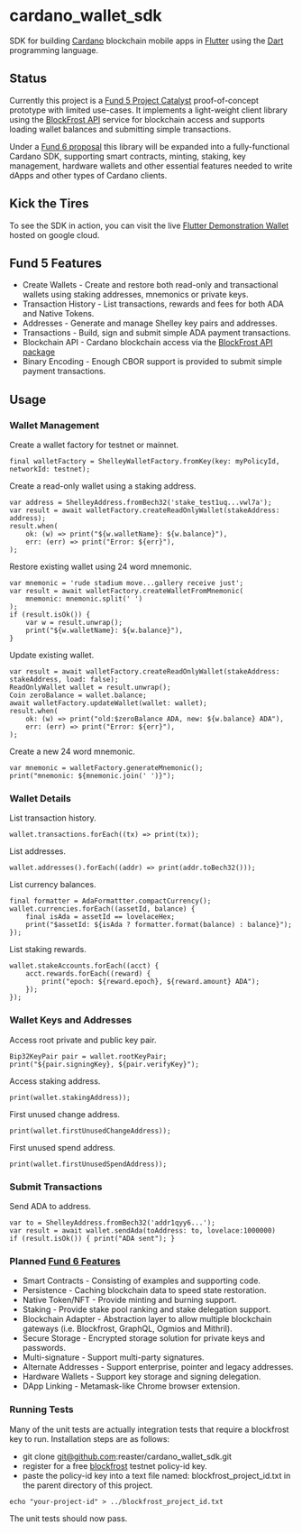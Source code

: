 # cardano_wallet_sdk

SDK for building [Cardano](https://cardano.org) blockchain mobile apps in [Flutter](https://flutter.dev) using the [Dart](https://dart.dev) programming language.

## Status

Currently this project is a [Fund 5 Project Catalyst](https://cardano.ideascale.com/a/dtd/Cardano-Wallet-Flutter-SDK/352623-48088) proof-of-concept prototype with limited use-cases. It implements a light-weight client library using the [BlockFrost API](https://pub.dev/packages/blockfrost) service for blockchain access and supports loading wallet balances and submitting simple transactions. 

Under a [Fund 6 proposal](https://cardano.ideascale.com/a/dtd/Cardano-Wallet-Flutter-SDK-Fund6/368970-48088) this library will be expanded into a fully-functional Cardano SDK, supporting smart contracts, minting, staking, key management, hardware wallets and other essential features needed to write dApps and other types of Cardano clients.

## Kick the Tires
To see the SDK in action, you can visit the live [Flutter Demonstration Wallet](https://flutter-cardano-wallet.web.app/) hosted on google cloud.

## Fund 5 Features
* Create Wallets - Create and restore both read-only and transactional wallets using staking addresses, mnemonics or private keys.
* Transaction History - List transactions, rewards and fees for both ADA and Native Tokens.
* Addresses - Generate and manage Shelley key pairs and addresses.
* Transactions - Build, sign and submit simple ADA payment transactions.
* Blockchain API - Cardano blockchain access via the [BlockFrost API package](https://github.com/reaster/blockfrost_api)
* Binary Encoding - Enough CBOR support is provided to submit simple payment transactions.

## Usage


### Wallet Management

Create a wallet factory for testnet or mainnet.
```
final walletFactory = ShelleyWalletFactory.fromKey(key: myPolicyId, networkId: testnet);
```

Create a read-only wallet using a staking address.
```
var address = ShelleyAddress.fromBech32('stake_test1uq...vwl7a');
var result = await walletFactory.createReadOnlyWallet(stakeAddress: address);
result.when(
    ok: (w) => print("${w.walletName}: ${w.balance}"),
    err: (err) => print("Error: ${err}"),
);
```

Restore existing wallet using 24 word mnemonic.
```
var mnemonic = 'rude stadium move...gallery receive just';
var result = await walletFactory.createWalletFromMnemonic(
    mnemonic: mnemonic.split(' ')
);
if (result.isOk()) {
    var w = result.unwrap();
    print("${w.walletName}: ${w.balance}"),
}
```

Update existing wallet.
```
var result = await walletFactory.createReadOnlyWallet(stakeAddress: stakeAddress, load: false);
ReadOnlyWallet wallet = result.unwrap();
Coin zeroBalance = wallet.balance;
await walletFactory.updateWallet(wallet: wallet);
result.when(
    ok: (w) => print("old:$zeroBalance ADA, new: ${w.balance} ADA"),
    err: (err) => print("Error: ${err}"),
);
```

Create a new 24 word mnemonic.
```
var mnemonic = walletFactory.generateMnemonic();
print("mnemonic: ${mnemonic.join(' ')}");
```

### Wallet Details

List transaction history.
```
wallet.transactions.forEach((tx) => print(tx));
```

List addresses.
```
wallet.addresses().forEach((addr) => print(addr.toBech32()));
```

List currency balances.
```
final formatter = AdaFormattter.compactCurrency();
wallet.currencies.forEach((assetId, balance) {
    final isAda = assetId == lovelaceHex;
    print("$assetId: ${isAda ? formatter.format(balance) : balance}");
});
```

List staking rewards.
```
wallet.stakeAccounts.forEach((acct) {
    acct.rewards.forEach((reward) {
        print("epoch: ${reward.epoch}, ${reward.amount} ADA");
    });
});
```

### Wallet Keys and Addresses 


Access root private and public key pair.
```
Bip32KeyPair pair = wallet.rootKeyPair;
print("${pair.signingKey}, ${pair.verifyKey}");
```

Access staking address.
```
print(wallet.stakingAddress));
```

First unused change address.
```
print(wallet.firstUnusedChangeAddress));
```

First unused spend address.
```
print(wallet.firstUnusedSpendAddress));
```

### Submit Transactions

Send ADA to address.
```
var to = ShelleyAddress.fromBech32('addr1qyy6...');
var result = await wallet.sendAda(toAddress: to, lovelace:1000000)
if (result.isOk()) { print("ADA sent"); }
```


### Planned [Fund 6 Features](https://cardano.ideascale.com/a/dtd/Cardano-Wallet-Flutter-SDK-Fund6/368970-48088)
* Smart Contracts - Consisting of examples and supporting code.
* Persistence - Caching blockchain data to speed state restoration.
* Native Token/NFT - Provide minting and burning support.
* Staking - Provide stake pool ranking and stake delegation support.
* Blockchain Adapter - Abstraction layer to allow multiple blockchain gateways (i.e. Blockfrost, GraphQL, Ogmios and Mithril).
* Secure Storage - Encrypted storage solution for private keys and passwords.
* Multi-signature - Support multi-party signatures.
* Alternate Addresses - Support enterprise, pointer and legacy addresses.
* Hardware Wallets - Support key storage and signing delegation.
* DApp Linking - Metamask-like Chrome browser extension.

### Running Tests
Many of the unit tests are actually integration tests that require a blockfrost key to run. Installation steps are as follows:
* git clone git@github.com:reaster/cardano_wallet_sdk.git
* register for a free [blockfrost](https://blockfrost.io/) testnet policy-id key.
* paste the policy-id key into a text file named: blockfrost_project_id.txt in the parent directory of this project.

```
echo "your-project-id" > ../blockfrost_project_id.txt
```
The unit tests should now pass.
